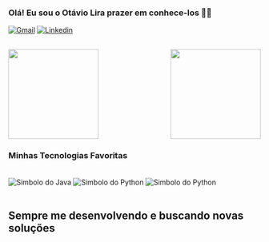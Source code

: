 ### Olá! Eu sou o Otávio Lira prazer em conhece-los 👋😄

[![Gmail](https://img.shields.io/badge/Gmail-D14836?style=for-the-badge&logo=gmail&logoColor=white)](otavioliraneves@gmail.com)
[![Linkedin](https://img.shields.io/badge/LinkedIn-0077B5?style=for-the-badge&logo=linkedin&logoColor=white)](https://www.linkedin.com/in/otavioliraneves/)

##

<div>
 <img  height="180em" src="https://github-readme-stats.vercel.app/api?username=OtavioLira&show_icons=true&title_color=F6F1E9&text_color=000000&icon_color=f8d847&bg_color=-30,DC3535,FF8400,FFD93D"/>
  
  <img height="180em" align="right" src="https://github-readme-stats.vercel.app/api/top-langs/?username=OtavioLira&layout=compact&langs_count=7&hide=EJS&card_width=360&title_color=F6F1E9&text_color=000000&icon_color=f8d847&bg_color=-30,DC3535,FF8400,FFD93D"/>

</div>

### Minhas Tecnologias Favoritas
<div style="display: inline_block"> <br/>
    <img align="center" alt="Simbolo do Java" src="https://img.shields.io/badge/Java-ED8B00?style=for-the-badge&logo=openjdk&logoColor=white"/>
    <img align="center" alt="Simbolo do Python" src="https://img.shields.io/badge/Python-3776AB?style=for-the-badge&logo=python&logoColor=white"/>
    <img align="center" alt="Simbolo do Python" src="https://img.shields.io/badge/JavaScript-F7DF1E?style=for-the-badge&logo=javascript&logoColor=black"/>
</div><br/>

## Sempre me desenvolvendo e buscando novas soluções
